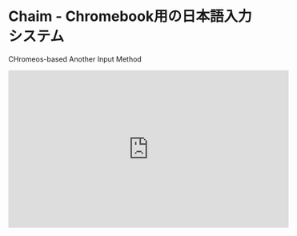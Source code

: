 <h1>Chaim - Chromebook用の日本語入力システム</h1>

CHromeos-based Another Input Method

<center>
<iframe width="560" height="315" src="https://www.youtube.com/embed/CvwdSdlZe58" frameborder="0" allow="autoplay; encrypted-media" allowfullscreen></iframe>
</center>

